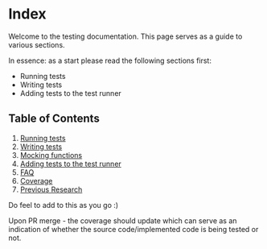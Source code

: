 # Index

Welcome to the testing documentation.
This page serves as a guide to various sections.

In essence: as a start please read the following sections first:

- Running tests
- Writing tests
- Adding tests to the test runner

## Table of Contents

1. [Running tests](running_tests.md)
2. [Writing tests](writing_tests.md)
3. [Mocking functions](mocking_functions.md)
4. [Adding tests to the test runner](test_runner.md)
3. [FAQ](faq.md)
4. [Coverage](coverage.md)
5. [Previous Research](research.md)


Do feel to add to this as you go :)

Upon PR merge - the coverage should update which can serve as an indication of whether the source code/implemented code is being tested or not.

